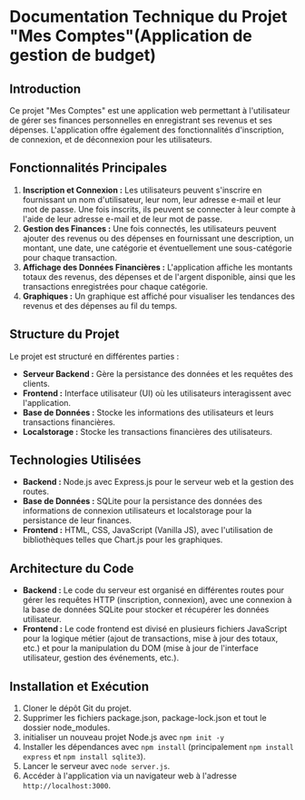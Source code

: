 # Documentation Technique du Projet "Mes Comptes"(Application de gestion de budget)

## Introduction
Ce projet "Mes Comptes" est une application web permettant à l'utilisateur de gérer ses finances personnelles en enregistrant ses revenus et ses dépenses. L'application offre également des fonctionnalités d'inscription, de connexion, et de déconnexion pour les utilisateurs. 

## Fonctionnalités Principales
1. **Inscription et Connexion :** Les utilisateurs peuvent s'inscrire en fournissant un nom d'utilisateur, leur nom, leur adresse e-mail et leur mot de passe. Une fois inscrits, ils peuvent se connecter à leur compte à l'aide de leur adresse e-mail et de leur mot de passe.
2. **Gestion des Finances :** Une fois connectés, les utilisateurs peuvent ajouter des revenus ou des dépenses en fournissant une description, un montant, une date, une catégorie et éventuellement une sous-catégorie pour chaque transaction.
3. **Affichage des Données Financières :** L'application affiche les montants totaux des revenus, des dépenses et de l'argent disponible, ainsi que les transactions enregistrées pour chaque catégorie.
4. **Graphiques :** Un graphique est affiché pour visualiser les tendances des revenus et des dépenses au fil du temps.

## Structure du Projet
Le projet est structuré en différentes parties :

- **Serveur Backend :** Gère la persistance des données et les requêtes des clients.
- **Frontend :** Interface utilisateur (UI) où les utilisateurs interagissent avec l'application.
- **Base de Données :** Stocke les informations des utilisateurs et leurs transactions financières.
- **Localstorage :** Stocke les transactions financières des utilisateurs.

## Technologies Utilisées
- **Backend :** Node.js avec Express.js pour le serveur web et la gestion des routes.
- **Base de Données :** SQLite pour la persistance des données des informations de connexion utilisateurs et localstorage pour la persistance de leur finances.
- **Frontend :** HTML, CSS, JavaScript (Vanilla JS), avec l'utilisation de bibliothèques telles que Chart.js pour les graphiques.

## Architecture du Code
- **Backend :** Le code du serveur est organisé en différentes routes pour gérer les requêtes HTTP (inscription, connexion), avec une connexion à la base de données SQLite pour stocker et récupérer les données utilisateur.
- **Frontend :** Le code frontend est divisé en plusieurs fichiers JavaScript pour la logique métier (ajout de transactions, mise à jour des totaux, etc.) et pour la manipulation du DOM (mise à jour de l'interface utilisateur, gestion des événements, etc.).

## Installation et Exécution
1. Cloner le dépôt Git du projet.
2. Supprimer les fichiers package.json, package-lock.json et tout le dossier node_modules.
2. initialiser un nouveau projet Node.js avec `npm init -y`
3. Installer les dépendances avec `npm install` (principalement `npm install express` et `npm install sqlite3`).
4. Lancer le serveur avec `node server.js`.
5. Accéder à l'application via un navigateur web à l'adresse `http://localhost:3000`.
